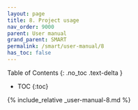 ```yaml
---
layout: page
title: 8. Project usage
nav_order: 9000
parent: User manual
grand_parent: SMART
permalink: /smart/user-manual/8
has_toc: false
---
```

Table of Contents
{: .no_toc .text-delta }

- TOC
{:toc}

{% include_relative _user-manual-8.md %}
